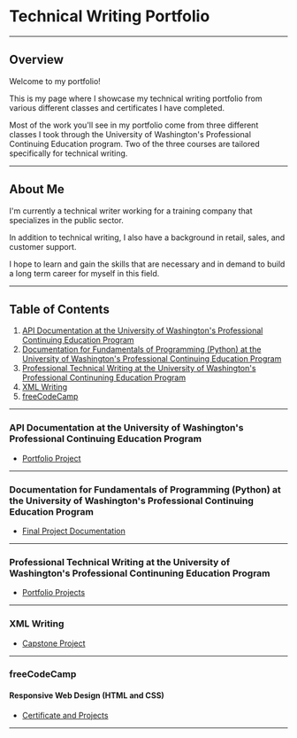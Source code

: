 # Technical Writing Portfolio

-------------------------

## Overview

Welcome to my portfolio!

This is my page where I showcase my technical writing portfolio from various different classes and certificates I have completed.

Most of the work you'll see in my portfolio come from three different classes I took through the University of Washington's Professional Continuing Education program. 
Two of the three courses are tailored specifically for technical writing.

-------------------------

## About Me

I'm currently a technical writer working for a training company that specializes in the public sector. 

In addition to technical writing, I also have a background in retail, sales, and customer support. 

I hope to learn and gain the skills that are necessary and in demand to build a long term career for myself in this field. 

-------------------------

## **Table of Contents**

1. [API Documentation at the University of Washington's Professional Continuing Education Program](#api-documentation-at-the-university-of-washingtons-professional-continuing-education-program)
2. [Documentation for Fundamentals of Programming (Python) at the University of Washington's Professional Continuing Education Program](#documentation-for-fundamentals-of-programming-python-at-the-university-of-washingtons-professional-continuing-education-program)
3. [Professional Technical Writing at the University of Washington's Professional Continuning Education Program](#professional-technical-writing-at-the-university-of-washingtons-professional-continuing-education-program)
4. [XML Writing](#xml-writing)
5. [freeCodeCamp](#freecodecamp)
   
-------------------------

### API Documentation at the University of Washington's Professional Continuing Education Program

* [Portfolio Project](UW_API/uw_api.md)

-------------------------

###  Documentation for Fundamentals of Programming (Python) at the University of Washington's Professional Continuing Education Program

* [Final Project Documentation](https://skym97.github.io/IntroToProg-Python-Final/)

-------------------------

### Professional Technical Writing at the University of Washington's Professional Continuning Education Program

* [Portfolio Projects](UW_PTW/uw_ptw.md)

-------------------------

### XML Writing

* [Capstone Project](XML/xml_writing.md)

-------------------------

### freeCodeCamp 

#### Responsive Web Design (HTML and CSS) 

* [Certificate and Projects](https://www.freecodecamp.org/certification/skym97/responsive-web-design)

-------------------------
